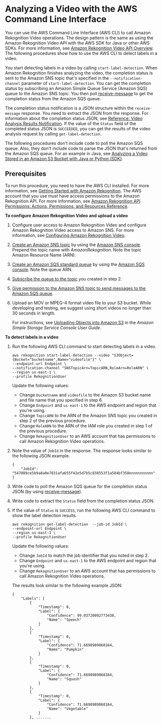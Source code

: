 # Analyzing a Video with the AWS Command Line Interface<a name="video-cli-commands"></a>

You can use the AWS Command Line Interface \(AWS CLI\) to call Amazon Rekognition Video operations\. The design pattern is the same as using the Amazon Rekognition Video API with the AWS SDK for Java or other AWS SDKs\. For more information, see [Amazon Rekognition Video API Overview](video.md#video-api-overview)\. The following procedures show how to use the AWS CLI to detect labels in a video\.

You start detecting labels in a video by calling `start-label-detection`\. When Amazon Rekognition finishes analyzing the video, the completion status is sent to the Amazon SNS topic that's specified in the `--notification-channel` parameter of `start-label-detection`\. You can get the completion status by subscribing an Amazon Simple Queue Service \(Amazon SQS\) queue to the Amazon SNS topic\. You then poll [receive\-message](http://docs.aws.amazon.com/cli/latest/reference/sqs/receive-message.html) to get the completion status from the Amazon SQS queue\.

The completion status notification is a JSON structure within the `receive-message` response\. You need to extract the JSON from the response\. For information about the completion status JSON, see [Reference: Video Analysis Results Notification](video-notification-payload.md)\. If the value of the `Status` field of the completed status JSON is `SUCCEEDED`, you can get the results of the video analysis request by calling `get-label-detection`\.

The following procedures don't include code to poll the Amazon SQS queue\. Also, they don't include code to parse the JSON that's returned from the Amazon SQS queue\. For an example in Java, see [Analyzing a Video Stored in an Amazon S3 Bucket with Java or Python \(SDK\)](video-analyzing-with-sqs.md)\. 

## Prerequisites<a name="video-prerequisites"></a>

To run this procedure, you need to have the AWS CLI installed\. For more information, see [Getting Started with Amazon Rekognition](getting-started.md)\. The AWS account that you use must have access permissions to the Amazon Rekognition API\. For more information, see [Amazon Rekognition API Permissions: Actions, Permissions, and Resources Reference](api-permissions-reference.md)\. 

**To configure Amazon Rekognition Video and upload a video**

1. Configure user access to Amazon Rekognition Video and configure Amazon Rekognition Video access to Amazon SNS\. For more information, see [Configuring Amazon Rekognition Video](api-video-roles.md)\.

1. [Create an Amazon SNS topic](https://docs.aws.amazon.com/sns/latest/dg/CreateTopic.html) by using the [Amazon SNS console](https://console.aws.amazon.com/sns/v2/home)\. Prepend the topic name with *AmazonRekognition*\. Note the topic Amazon Resource Name \(ARN\)\. 

1. [Create an Amazon SQS standard queue](https://docs.aws.amazon.com/AWSSimpleQueueService/latest/SQSDeveloperGuide/sqs-create-queue.html) by using the [Amazon SQS console](https://console.aws.amazon.com/sqs/)\. Note the queue ARN\.

1. [Subscribe the queue to the topic](https://docs.aws.amazon.com/AWSSimpleQueueService/latest/SQSDeveloperGuide/sqs-subscribe-queue-sns-topic.html) you created in step 2\.

1. [Give permission to the Amazon SNS topic to send messages to the Amazon SQS queue](https://docs.aws.amazon.com/sns/latest/dg/SendMessageToSQS.html#SendMessageToSQS.sqs.permissions)\.

1. Upload an MOV or MPEG\-4 format video file to your S3 bucket\. While developing and testing, we suggest using short videos no longer than 30 seconds in length\.

   For instructions, see [Uploading Objects into Amazon S3](https://docs.aws.amazon.com/AmazonS3/latest/user-guide/UploadingObjectsintoAmazonS3.html) in the *Amazon Simple Storage Service Console User Guide*\.

**To detect labels in a video**

1. Run the following AWS CLI command to start detecting labels in a video\.

   ```
   aws rekognition start-label-detection --video "S3Object={Bucket="bucketname",Name="videofile"}" \
   --endpoint-url Endpoint \
   --notification-channel "SNSTopicArn=TopicARN,RoleArn=RoleARN" \
   --region us-east-1 \
   --profile RekognitionUser
   ```

   Update the following values:
   + Change `bucketname` and `videofile` to the Amazon S3 bucket name and file name that you specified in step 6\.
   + Change `Endpoint` and `us-east-1` to the AWS endpoint and region that you're using\.
   + Change `TopicARN` to the ARN of the Amazon SNS topic you created in step 2 of the previous procedure\.
   + Change `RoleARN` to the ARN of the IAM role you created in step 1 of the previous procedure\.
   + Change `RekognitionUser` to an AWS account that has permissions to call Amazon Rekognition Video operations\.

1. Note the value of `JobId` in the response\. The response looks similar to the following JSON example\.

   ```
   {
       "JobId": "547089ce5b9a8a0e7831afa655f42e5d7b5c838553f1a584bf350ennnnnnnnnn"
   }
   ```

1. Write code to poll the Amazon SQS queue for the completion status JSON \(by using [receive\-message](http://docs.aws.amazon.com/cli/latest/reference/sqs/receive-message.html)\)\.

1. Write code to extract the `Status` field from the completion status JSON\.

1. If the value of `Status` is `SUCCESS`, run the following AWS CLI command to show the label detection results\.

   ```
   aws rekognition get-label-detection  --job-id JobId \
   --endpoint-url Endpoint \
   --region us-east-1 \
   --profile RekognitionUser
   ```

   Update the following values:
   + Change `JobId` to match the job identifier that you noted in step 2\.
   + Change `Endpoint` and `us-east-1` to the AWS endpoint and region that you're using\.
   + Change `RekognitionUser` to an AWS account that has permissions to call Amazon Rekognition Video operations\.

   The results look similar to the following example JSON:

   ```
   {
       "Labels": [
           {
               "Timestamp": 0,
               "Label": {
                   "Confidence": 99.03720092773438,
                   "Name": "Speech"
               }
           },
           {
               "Timestamp": 0,
               "Label": {
                   "Confidence": 71.6698989868164,
                   "Name": "Pumpkin"
               }
           },
           {
               "Timestamp": 0,
               "Label": {
                   "Confidence": 71.6698989868164,
                   "Name": "Squash"
               }
           },
           {
               "Timestamp": 0,
               "Label": {
                   "Confidence": 71.6698989868164,
                   "Name": "Vegetable"
               }
           }, .......
   ```